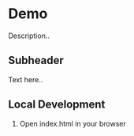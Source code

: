 # Demo

Description..

## Subheader

Text here..

## Local Development
1. Open index.html in your browser